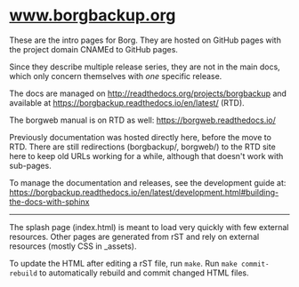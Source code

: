 # www.borgbackup.org

These are the intro pages for Borg. They are hosted on GitHub pages with the project domain
CNAMEd to GitHub pages.

Since they describe multiple release series, they are not in the main docs, which only concern
themselves with *one* specific release.

The docs are managed on http://readthedocs.org/projects/borgbackup and available at https://borgbackup.readthedocs.io/en/latest/ (RTD).

The borgweb manual is on RTD as well: https://borgweb.readthedocs.io/

Previously documentation was hosted directly here, before the move to RTD.
There are still redirections (borgbackup/, borgweb/) to the RTD site here
to keep old URLs working for a while, although that doesn't work with sub-pages.

To manage the documentation and releases, see the development guide at: https://borgbackup.readthedocs.io/en/latest/development.html#building-the-docs-with-sphinx

------

The splash page (index.html) is meant to load very quickly with few external resources.
Other pages are generated from rST and rely on external resources (mostly CSS in _assets).

To update the HTML after editing a rST file, run `make`. Run `make commit-rebuild` to automatically
rebuild and commit changed HTML files.
